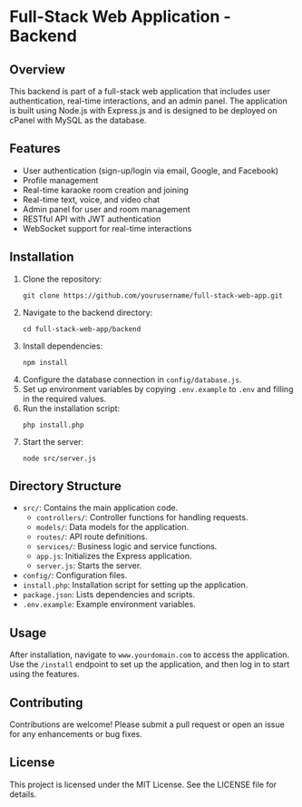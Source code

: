 # Full-Stack Web Application - Backend

## Overview
This backend is part of a full-stack web application that includes user authentication, real-time interactions, and an admin panel. The application is built using Node.js with Express.js and is designed to be deployed on cPanel with MySQL as the database.

## Features
- User authentication (sign-up/login via email, Google, and Facebook)
- Profile management
- Real-time karaoke room creation and joining
- Real-time text, voice, and video chat
- Admin panel for user and room management
- RESTful API with JWT authentication
- WebSocket support for real-time interactions

## Installation
1. Clone the repository:
   ```
   git clone https://github.com/yourusername/full-stack-web-app.git
   ```
2. Navigate to the backend directory:
   ```
   cd full-stack-web-app/backend
   ```
3. Install dependencies:
   ```
   npm install
   ```
4. Configure the database connection in `config/database.js`.
5. Set up environment variables by copying `.env.example` to `.env` and filling in the required values.
6. Run the installation script:
   ```
   php install.php
   ```
7. Start the server:
   ```
   node src/server.js
   ```

## Directory Structure
- `src/`: Contains the main application code.
  - `controllers/`: Controller functions for handling requests.
  - `models/`: Data models for the application.
  - `routes/`: API route definitions.
  - `services/`: Business logic and service functions.
  - `app.js`: Initializes the Express application.
  - `server.js`: Starts the server.
- `config/`: Configuration files.
- `install.php`: Installation script for setting up the application.
- `package.json`: Lists dependencies and scripts.
- `.env.example`: Example environment variables.

## Usage
After installation, navigate to `www.yourdomain.com` to access the application. Use the `/install` endpoint to set up the application, and then log in to start using the features.

## Contributing
Contributions are welcome! Please submit a pull request or open an issue for any enhancements or bug fixes.

## License
This project is licensed under the MIT License. See the LICENSE file for details.